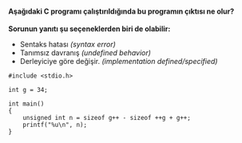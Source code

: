 #### Aşağıdaki C programı çalıştırıldığında bu programın çıktısı ne olur?

**Sorunun yanıtı şu seçeneklerden biri de olabilir:**
+ Sentaks hatası _(syntax error)_
+ Tanımsız davranış *(undefined behavior)*
+ Derleyiciye göre değişir. *(implementation defined/specified)*


```
#include <stdio.h>

int g = 34;

int main()
{
	unsigned int n = sizeof g++ - sizeof ++g + g++;
	printf("%u\n", n);
}
```
